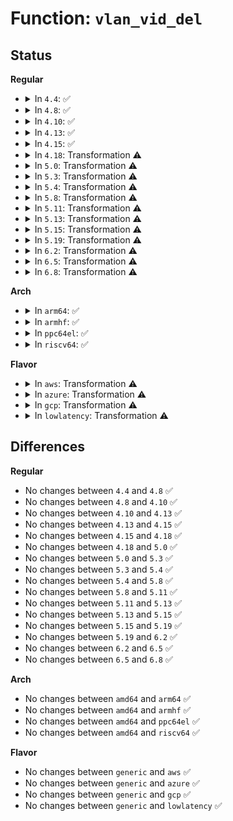 # Function: <code>vlan_vid_del</code>

## Status
<b>Regular</b>
<ul>
<li>
<details>
<summary>In <code>4.4</code>: ✅</summary>

```c
void vlan_vid_del(struct net_device *dev, __be16 proto, u16 vid);
```

**Collision:** Unique Global

**Inline:** No

**Transformation:** False

**Instances:**

```
In net/8021q/vlan_core.c (ffffffff81808f30)
Location: net/8021q/vlan_core.c:286
Inline: False
Direct callers:
  - net/8021q/vlan_core.c:vlan_vids_del_by_dev
  - net/8021q/vlan_core.c:vlan_vids_add_by_dev
```
**Symbols:**

```
ffffffff81808f30-ffffffff818090ef: vlan_vid_del (STB_GLOBAL)
```
</details>
</li>
<li>
<details>
<summary>In <code>4.8</code>: ✅</summary>

```c
void vlan_vid_del(struct net_device *dev, __be16 proto, u16 vid);
```

**Collision:** Unique Global

**Inline:** No

**Transformation:** False

**Instances:**

```
In net/8021q/vlan_core.c (ffffffff8187aa80)
Location: net/8021q/vlan_core.c:286
Inline: False
Direct callers:
  - net/8021q/vlan_core.c:vlan_vids_del_by_dev
  - net/8021q/vlan_core.c:vlan_vids_add_by_dev
```
**Symbols:**

```
ffffffff8187aa80-ffffffff8187ac33: vlan_vid_del (STB_GLOBAL)
```
</details>
</li>
<li>
<details>
<summary>In <code>4.10</code>: ✅</summary>

```c
void vlan_vid_del(struct net_device *dev, __be16 proto, u16 vid);
```

**Collision:** Unique Global

**Inline:** No

**Transformation:** False

**Instances:**

```
In net/8021q/vlan_core.c (ffffffff818af340)
Location: net/8021q/vlan_core.c:286
Inline: False
Direct callers:
  - net/8021q/vlan_core.c:vlan_vids_del_by_dev
  - net/8021q/vlan_core.c:vlan_vids_add_by_dev
```
**Symbols:**

```
ffffffff818af340-ffffffff818af4f3: vlan_vid_del (STB_GLOBAL)
```
</details>
</li>
<li>
<details>
<summary>In <code>4.13</code>: ✅</summary>

```c
void vlan_vid_del(struct net_device *dev, __be16 proto, u16 vid);
```

**Collision:** Unique Global

**Inline:** No

**Transformation:** False

**Instances:**

```
In net/8021q/vlan_core.c (ffffffff818d5b10)
Location: net/8021q/vlan_core.c:286
Inline: False
Direct callers:
  - net/8021q/vlan_core.c:vlan_vids_del_by_dev
  - net/8021q/vlan_core.c:vlan_vids_add_by_dev
```
**Symbols:**

```
ffffffff818d5b10-ffffffff818d5c96: vlan_vid_del (STB_GLOBAL)
```
</details>
</li>
<li>
<details>
<summary>In <code>4.15</code>: ✅</summary>

```c
void vlan_vid_del(struct net_device *dev, __be16 proto, u16 vid);
```

**Collision:** Unique Global

**Inline:** No

**Transformation:** False

**Instances:**

```
In net/8021q/vlan_core.c (ffffffff8195b6c0)
Location: net/8021q/vlan_core.c:293
Inline: False
Direct callers:
  - net/8021q/vlan_core.c:vlan_vids_del_by_dev
  - net/8021q/vlan_core.c:vlan_vids_add_by_dev
```
**Symbols:**

```
ffffffff8195b6c0-ffffffff8195b84c: vlan_vid_del (STB_GLOBAL)
```
</details>
</li>
<li>
<details>
<summary>In <code>4.18</code>: Transformation ⚠️</summary>

```c
void vlan_vid_del(struct net_device *dev, __be16 proto, u16 vid);
```

**Collision:** Unique Global

**Inline:** No

**Transformation:** True

**Instances:**

```
In net/8021q/vlan_core.c (0)
Location: net/8021q/vlan_core.c:344
Inline: False
Direct callers:
  - net/8021q/vlan_core.c:vlan_vids_del_by_dev
  - net/8021q/vlan_core.c:vlan_vids_add_by_dev
```
**Symbols:**

```
ffffffff819b5808-ffffffff819b582a: vlan_vid_del.cold.19 (STB_LOCAL)
ffffffff819b4e60-ffffffff819b4fa2: vlan_vid_del (STB_GLOBAL)
```
</details>
</li>
<li>
<details>
<summary>In <code>5.0</code>: Transformation ⚠️</summary>

```c
void vlan_vid_del(struct net_device *dev, __be16 proto, u16 vid);
```

**Collision:** Unique Global

**Inline:** No

**Transformation:** True

**Instances:**

```
In net/8021q/vlan_core.c (0)
Location: net/8021q/vlan_core.c:371
Inline: False
Direct callers:
  - net/8021q/vlan_core.c:vlan_vids_del_by_dev
  - net/8021q/vlan_core.c:vlan_vids_add_by_dev
```
**Symbols:**

```
ffffffff819ecaca-ffffffff819ecaec: vlan_vid_del.cold.20 (STB_LOCAL)
ffffffff819ebeb0-ffffffff819ebff2: vlan_vid_del (STB_GLOBAL)
```
</details>
</li>
<li>
<details>
<summary>In <code>5.3</code>: Transformation ⚠️</summary>

```c
void vlan_vid_del(struct net_device *dev, __be16 proto, u16 vid);
```

**Collision:** Unique Global

**Inline:** No

**Transformation:** True

**Instances:**

```
In net/8021q/vlan_core.c (0)
Location: net/8021q/vlan_core.c:371
Inline: False
Direct callers:
  - net/8021q/vlan_core.c:vlan_vids_del_by_dev
  - net/8021q/vlan_core.c:vlan_vids_add_by_dev
```
**Symbols:**

```
ffffffff81a5bc98-ffffffff81a5bcb7: vlan_vid_del.cold (STB_LOCAL)
ffffffff81a5b040-ffffffff81a5b194: vlan_vid_del (STB_GLOBAL)
```
</details>
</li>
<li>
<details>
<summary>In <code>5.4</code>: Transformation ⚠️</summary>

```c
void vlan_vid_del(struct net_device *dev, __be16 proto, u16 vid);
```

**Collision:** Unique Global

**Inline:** No

**Transformation:** True

**Instances:**

```
In net/8021q/vlan_core.c (0)
Location: net/8021q/vlan_core.c:371
Inline: False
Direct callers:
  - net/8021q/vlan_core.c:vlan_vids_del_by_dev
  - net/8021q/vlan_core.c:vlan_vids_add_by_dev
```
**Symbols:**

```
ffffffff81a928c3-ffffffff81a928e2: vlan_vid_del.cold (STB_LOCAL)
ffffffff81a91c70-ffffffff81a91dc4: vlan_vid_del (STB_GLOBAL)
```
</details>
</li>
<li>
<details>
<summary>In <code>5.8</code>: Transformation ⚠️</summary>

```c
void vlan_vid_del(struct net_device *dev, __be16 proto, u16 vid);
```

**Collision:** Unique Global

**Inline:** No

**Transformation:** True

**Instances:**

```
In net/8021q/vlan_core.c (0)
Location: net/8021q/vlan_core.c:370
Inline: False
Direct callers:
  - net/8021q/vlan_core.c:vlan_vids_del_by_dev
  - net/8021q/vlan_core.c:vlan_vids_add_by_dev
```
**Symbols:**

```
ffffffff81b8dd74-ffffffff81b8dd93: vlan_vid_del.cold (STB_LOCAL)
ffffffff81b8d250-ffffffff81b8d3aa: vlan_vid_del (STB_GLOBAL)
```
</details>
</li>
<li>
<details>
<summary>In <code>5.11</code>: Transformation ⚠️</summary>

```c
void vlan_vid_del(struct net_device *dev, __be16 proto, u16 vid);
```

**Collision:** Unique Global

**Inline:** No

**Transformation:** True

**Instances:**

```
In net/8021q/vlan_core.c (0)
Location: net/8021q/vlan_core.c:370
Inline: False
Direct callers:
  - net/8021q/vlan_core.c:vlan_vids_del_by_dev
  - net/8021q/vlan_core.c:vlan_vids_add_by_dev
```
**Symbols:**

```
ffffffff81c332c5-ffffffff81c332e4: vlan_vid_del.cold (STB_LOCAL)
ffffffff81b9cec0-ffffffff81b9d01a: vlan_vid_del (STB_GLOBAL)
```
</details>
</li>
<li>
<details>
<summary>In <code>5.13</code>: Transformation ⚠️</summary>

```c
void vlan_vid_del(struct net_device *dev, __be16 proto, u16 vid);
```

**Collision:** Unique Global

**Inline:** No

**Transformation:** True

**Instances:**

```
In net/8021q/vlan_core.c (0)
Location: net/8021q/vlan_core.c:371
Inline: False
Direct callers:
  - net/8021q/vlan_core.c:vlan_vids_del_by_dev
  - net/8021q/vlan_core.c:vlan_vids_add_by_dev
```
**Symbols:**

```
ffffffff81c255e4-ffffffff81c25603: vlan_vid_del.cold (STB_LOCAL)
ffffffff81b8bfd0-ffffffff81b8c12a: vlan_vid_del (STB_GLOBAL)
```
</details>
</li>
<li>
<details>
<summary>In <code>5.15</code>: Transformation ⚠️</summary>

```c
void vlan_vid_del(struct net_device *dev, __be16 proto, u16 vid);
```

**Collision:** Unique Global

**Inline:** No

**Transformation:** True

**Instances:**

```
In net/8021q/vlan_core.c (0)
Location: net/8021q/vlan_core.c:371
Inline: False
Direct callers:
  - net/8021q/vlan_core.c:vlan_vids_del_by_dev
  - net/8021q/vlan_core.c:vlan_vids_add_by_dev
```
**Symbols:**

```
ffffffff81d41ad1-ffffffff81d41b05: vlan_vid_del.cold (STB_LOCAL)
ffffffff81c58600-ffffffff81c58769: vlan_vid_del (STB_GLOBAL)
```
</details>
</li>
<li>
<details>
<summary>In <code>5.19</code>: Transformation ⚠️</summary>

```c
void vlan_vid_del(struct net_device *dev, __be16 proto, u16 vid);
```

**Collision:** Unique Global

**Inline:** No

**Transformation:** True

**Instances:**

```
In net/8021q/vlan_core.c (0)
Location: net/8021q/vlan_core.c:371
Inline: False
Direct callers:
  - net/8021q/vlan_core.c:vlan_vids_del_by_dev
  - net/8021q/vlan_core.c:vlan_vids_add_by_dev
```
**Symbols:**

```
ffffffff81f0e3e7-ffffffff81f0e415: vlan_vid_del.cold (STB_LOCAL)
ffffffff81df99d0-ffffffff81df9b25: vlan_vid_del (STB_GLOBAL)
```
</details>
</li>
<li>
<details>
<summary>In <code>6.2</code>: Transformation ⚠️</summary>

```c
void vlan_vid_del(struct net_device *dev, __be16 proto, u16 vid);
```

**Collision:** Unique Global

**Inline:** No

**Transformation:** True

**Instances:**

```
In net/8021q/vlan_core.c (0)
Location: net/8021q/vlan_core.c:371
Inline: False
Direct callers:
  - net/8021q/vlan_core.c:vlan_vids_del_by_dev
  - net/8021q/vlan_core.c:vlan_vids_add_by_dev
```
**Symbols:**

```
ffffffff820b5492-ffffffff820b54a6: vlan_vid_del.cold (STB_LOCAL)
ffffffff81fce3d0-ffffffff81fce536: vlan_vid_del (STB_GLOBAL)
```
</details>
</li>
<li>
<details>
<summary>In <code>6.5</code>: Transformation ⚠️</summary>

```c
void vlan_vid_del(struct net_device *dev, __be16 proto, u16 vid);
```

**Collision:** Unique Global

**Inline:** No

**Transformation:** True

**Instances:**

```
In net/8021q/vlan_core.c (0)
Location: net/8021q/vlan_core.c:371
Inline: False
Direct callers:
  - drivers/net/net_failover.c:net_failover_vlan_rx_kill_vid
  - drivers/net/net_failover.c:net_failover_vlan_rx_kill_vid
  - drivers/net/net_failover.c:net_failover_vlan_rx_add_vid
  - net/8021q/vlan_core.c:vlan_vids_del_by_dev
  - net/8021q/vlan_core.c:vlan_vids_add_by_dev
```
**Symbols:**

```
ffffffff821369cc-ffffffff821369e0: vlan_vid_del.cold (STB_LOCAL)
ffffffff82049d20-ffffffff82049e86: vlan_vid_del (STB_GLOBAL)
```
</details>
</li>
<li>
<details>
<summary>In <code>6.8</code>: Transformation ⚠️</summary>

```c
void vlan_vid_del(struct net_device *dev, __be16 proto, u16 vid);
```

**Collision:** Unique Global

**Inline:** No

**Transformation:** True

**Instances:**

```
In net/8021q/vlan_core.c (0)
Location: net/8021q/vlan_core.c:371
Inline: False
Direct callers:
  - drivers/net/net_failover.c:net_failover_vlan_rx_kill_vid
  - drivers/net/net_failover.c:net_failover_vlan_rx_kill_vid
  - drivers/net/net_failover.c:net_failover_vlan_rx_add_vid
  - net/8021q/vlan_core.c:vlan_vids_del_by_dev
  - net/8021q/vlan_core.c:vlan_vids_add_by_dev
  - net/8021q/vlan_core.c:vlan_vids_add_by_dev
```
**Symbols:**

```
ffffffff822187cf-ffffffff822187e3: vlan_vid_del.cold (STB_LOCAL)
ffffffff8211c350-ffffffff8211c4b6: vlan_vid_del (STB_GLOBAL)
```
</details>
</li>
</ul>
<b>Arch</b>
<ul>
<li>
<details>
<summary>In <code>arm64</code>: ✅</summary>

```c
void vlan_vid_del(struct net_device *dev, __be16 proto, u16 vid);
```

**Collision:** Unique Global

**Inline:** No

**Transformation:** False

**Instances:**

```
In net/8021q/vlan_core.c (ffff800010d5f8f8)
Location: net/8021q/vlan_core.c:371
Inline: False
Direct callers:
  - net/8021q/vlan_core.c:vlan_vids_del_by_dev
  - net/8021q/vlan_core.c:vlan_vids_add_by_dev
```
**Symbols:**

```
ffff800010d5f8f8-ffff800010d5fa4c: vlan_vid_del (STB_GLOBAL)
```
</details>
</li>
<li>
<details>
<summary>In <code>armhf</code>: ✅</summary>

```c
void vlan_vid_del(struct net_device *dev, __be16 proto, u16 vid);
```

**Collision:** Unique Global

**Inline:** No

**Transformation:** False

**Instances:**

```
In net/8021q/vlan_core.c (c0e5f460)
Location: net/8021q/vlan_core.c:371
Inline: False
Direct callers:
  - net/8021q/vlan_core.c:vlan_vids_del_by_dev
  - net/8021q/vlan_core.c:vlan_vids_add_by_dev
```
**Symbols:**

```
c0e5f460-c0e5f5c4: vlan_vid_del (STB_GLOBAL)
```
</details>
</li>
<li>
<details>
<summary>In <code>ppc64el</code>: ✅</summary>

```c
void vlan_vid_del(struct net_device *dev, __be16 proto, u16 vid);
```

**Collision:** Unique Global

**Inline:** No

**Transformation:** False

**Instances:**

```
In net/8021q/vlan_core.c (c000000000e9a560)
Location: net/8021q/vlan_core.c:371
Inline: False
Direct callers:
  - net/8021q/vlan_core.c:vlan_vids_del_by_dev
  - net/8021q/vlan_core.c:vlan_vids_add_by_dev
```
**Symbols:**

```
c000000000e9a560-c000000000e9a754: vlan_vid_del (STB_GLOBAL)
```
</details>
</li>
<li>
<details>
<summary>In <code>riscv64</code>: ✅</summary>

```c
void vlan_vid_del(struct net_device *dev, __be16 proto, u16 vid);
```

**Collision:** Unique Global

**Inline:** No

**Transformation:** False

**Instances:**

```
In net/8021q/vlan_core.c (ffffffe000894f06)
Location: net/8021q/vlan_core.c:371
Inline: False
Direct callers:
  - net/8021q/vlan_core.c:vlan_vids_del_by_dev
  - net/8021q/vlan_core.c:vlan_vids_add_by_dev
```
**Symbols:**

```
ffffffe000894f06-ffffffe000895026: vlan_vid_del (STB_GLOBAL)
```
</details>
</li>
</ul>
<b>Flavor</b>
<ul>
<li>
<details>
<summary>In <code>aws</code>: Transformation ⚠️</summary>

```c
void vlan_vid_del(struct net_device *dev, __be16 proto, u16 vid);
```

**Collision:** Unique Global

**Inline:** No

**Transformation:** True

**Instances:**

```
In net/8021q/vlan_core.c (0)
Location: net/8021q/vlan_core.c:371
Inline: False
Direct callers:
  - net/8021q/vlan_core.c:vlan_vids_del_by_dev
  - net/8021q/vlan_core.c:vlan_vids_add_by_dev
```
**Symbols:**

```
ffffffff81a31f53-ffffffff81a31f72: vlan_vid_del.cold (STB_LOCAL)
ffffffff81a31300-ffffffff81a31454: vlan_vid_del (STB_GLOBAL)
```
</details>
</li>
<li>
<details>
<summary>In <code>azure</code>: Transformation ⚠️</summary>

```c
void vlan_vid_del(struct net_device *dev, __be16 proto, u16 vid);
```

**Collision:** Unique Global

**Inline:** No

**Transformation:** True

**Instances:**

```
In net/8021q/vlan_core.c (0)
Location: net/8021q/vlan_core.c:371
Inline: False
Direct callers:
  - net/8021q/vlan_core.c:vlan_vids_del_by_dev
  - net/8021q/vlan_core.c:vlan_vids_add_by_dev
```
**Symbols:**

```
ffffffff819ef143-ffffffff819ef162: vlan_vid_del.cold (STB_LOCAL)
ffffffff819ee4f0-ffffffff819ee644: vlan_vid_del (STB_GLOBAL)
```
</details>
</li>
<li>
<details>
<summary>In <code>gcp</code>: Transformation ⚠️</summary>

```c
void vlan_vid_del(struct net_device *dev, __be16 proto, u16 vid);
```

**Collision:** Unique Global

**Inline:** No

**Transformation:** True

**Instances:**

```
In net/8021q/vlan_core.c (0)
Location: net/8021q/vlan_core.c:371
Inline: False
Direct callers:
  - net/8021q/vlan_core.c:vlan_vids_del_by_dev
  - net/8021q/vlan_core.c:vlan_vids_add_by_dev
```
**Symbols:**

```
ffffffff81a9db03-ffffffff81a9db22: vlan_vid_del.cold (STB_LOCAL)
ffffffff81a9ceb0-ffffffff81a9d004: vlan_vid_del (STB_GLOBAL)
```
</details>
</li>
<li>
<details>
<summary>In <code>lowlatency</code>: Transformation ⚠️</summary>

```c
void vlan_vid_del(struct net_device *dev, __be16 proto, u16 vid);
```

**Collision:** Unique Global

**Inline:** No

**Transformation:** True

**Instances:**

```
In net/8021q/vlan_core.c (0)
Location: net/8021q/vlan_core.c:371
Inline: False
Direct callers:
  - net/8021q/vlan_core.c:vlan_vids_del_by_dev
  - net/8021q/vlan_core.c:vlan_vids_add_by_dev
```
**Symbols:**

```
ffffffff81aa9d03-ffffffff81aa9d22: vlan_vid_del.cold (STB_LOCAL)
ffffffff81aa90a0-ffffffff81aa91f4: vlan_vid_del (STB_GLOBAL)
```
</details>
</li>
</ul>

## Differences
<b>Regular</b>
<ul>
<li>
No changes between <code>4.4</code> and <code>4.8</code> ✅
</li>
<li>
No changes between <code>4.8</code> and <code>4.10</code> ✅
</li>
<li>
No changes between <code>4.10</code> and <code>4.13</code> ✅
</li>
<li>
No changes between <code>4.13</code> and <code>4.15</code> ✅
</li>
<li>
No changes between <code>4.15</code> and <code>4.18</code> ✅
</li>
<li>
No changes between <code>4.18</code> and <code>5.0</code> ✅
</li>
<li>
No changes between <code>5.0</code> and <code>5.3</code> ✅
</li>
<li>
No changes between <code>5.3</code> and <code>5.4</code> ✅
</li>
<li>
No changes between <code>5.4</code> and <code>5.8</code> ✅
</li>
<li>
No changes between <code>5.8</code> and <code>5.11</code> ✅
</li>
<li>
No changes between <code>5.11</code> and <code>5.13</code> ✅
</li>
<li>
No changes between <code>5.13</code> and <code>5.15</code> ✅
</li>
<li>
No changes between <code>5.15</code> and <code>5.19</code> ✅
</li>
<li>
No changes between <code>5.19</code> and <code>6.2</code> ✅
</li>
<li>
No changes between <code>6.2</code> and <code>6.5</code> ✅
</li>
<li>
No changes between <code>6.5</code> and <code>6.8</code> ✅
</li>
</ul>
<b>Arch</b>
<ul>
<li>
No changes between <code>amd64</code> and <code>arm64</code> ✅
</li>
<li>
No changes between <code>amd64</code> and <code>armhf</code> ✅
</li>
<li>
No changes between <code>amd64</code> and <code>ppc64el</code> ✅
</li>
<li>
No changes between <code>amd64</code> and <code>riscv64</code> ✅
</li>
</ul>
<b>Flavor</b>
<ul>
<li>
No changes between <code>generic</code> and <code>aws</code> ✅
</li>
<li>
No changes between <code>generic</code> and <code>azure</code> ✅
</li>
<li>
No changes between <code>generic</code> and <code>gcp</code> ✅
</li>
<li>
No changes between <code>generic</code> and <code>lowlatency</code> ✅
</li>
</ul>
